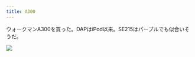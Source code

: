 ```yaml
---
title: A300
---
```


ウォークマンA300を買った。DAPはiPod以来。SE215はパープルでも似合いそうだ。

![](https://photos.apkas.net/medium/202302/20230202-222153.webp)
